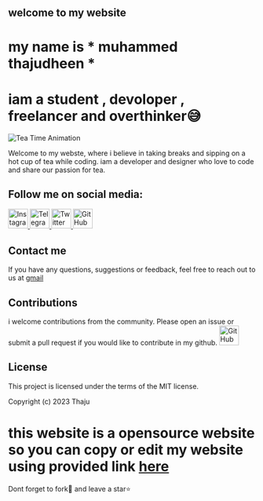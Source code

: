 ## welcome to my website


# my name is * muhammed thajudheen *
# iam a student , devoloper , freelancer and overthinker😅
![Tea Time Animation](https://media.giphy.com/media/xUPGcguWZHRC2HyBRS/giphy.gif)

Welcome to my webste, where i believe in taking breaks and sipping on a hot cup of tea while coding. iam a developer and designer who love to code and share our passion for tea.

## Follow me on social media:

<a href="https://instagram.com/_.thaju____">
  <img alt="Instagram" src="https://image.flaticon.com/icons/svg/2111/2111432.svg" width="40" />
</a>
<a href="https://telegram.org/armiy_v">
  <img alt="Telegram" src="https://image.flaticon.com/icons/svg/2111/2111507.svg" width="40" />
</a>
<a href="https://twitter.com/_thaju____">
  <img alt="Twitter" src="https://image.flaticon.com/icons/svg/733/733579.svg" width="40" />
</a>
<a href="https://github.com/thajudecodes">
  <img alt="GitHub" src="https://image.flaticon.com/icons/svg/25/25231.svg" width="40" />
</a>

## Contact me

If you have any questions, suggestions or feedback, feel free to reach out to us at [gmail](thajudecodes@gmail.com)

## Contributions

i welcome contributions from the community. Please open an issue or submit a pull request if you would like to contribute in my github.
<a href="https://github.com/thajudecodes">
  <img alt="GitHub" src="https://image.flaticon.com/icons/svg/25/25231.svg" width="40" />
</a>

## License

This project is licensed under the terms of the MIT license.

Copyright (c) 2023 Thaju



# this website is a opensource website so you can copy or edit my website using provided link [here](https://github.com/Thajudecodes/thajudecodes)
Dont forget to fork🔱 and leave a star⭐
 


<!DOCTYPE html>
<html>
  <head>
    <style>
      /* Add styling for the student and computer elements */
      .student {
        width: 150px;
        height: 200px;
        background-color: #87CEEB;
        border-radius: 20px;
        position: relative;
        left: 50px;
        top: 20px;
        animation: use-computer 2s infinite;
      }
      .computer {
        width: 300px;
        height: 200px;
        background-color: #D3D3D3;
        border-radius: 20px;
        position: relative;
        left: 50px;
        top: 20px;
      }
      
      /* Add keyframes for the animation */
      @keyframes use-computer {
        0% {
          transform: translateX(0);
        }
        50% {
          transform: translateX(20px);
        }
        100% {
          transform: translateX(0);
        }
      }
    </style>
  </head>
  <body>
    <!-- Add the student and computer elements -->
    <div class="student"></div>
    <div class="computer"></div>
  </body>
</html>


